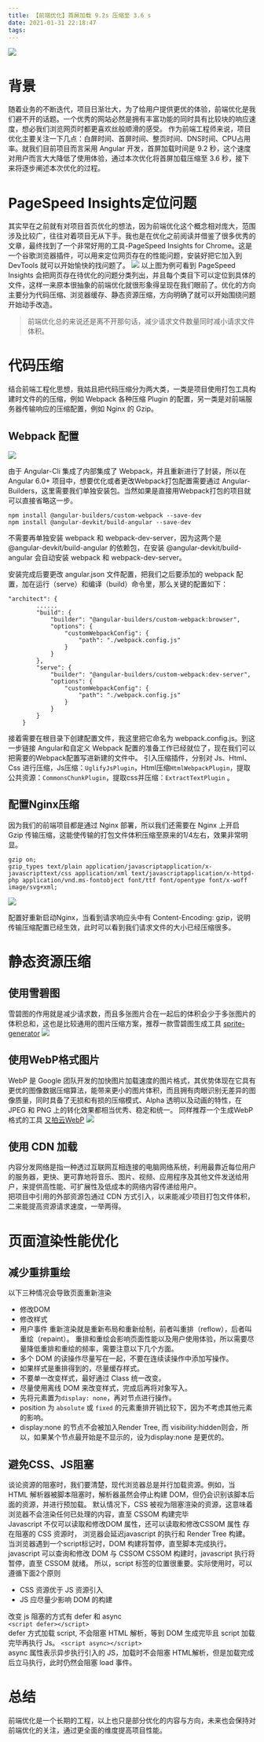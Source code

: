 ```yaml
---
title: 【前端优化】首屏加载 9.2s 压缩至 3.6 s
date: 2021-01-31 22:18:47
tags:
---
```


![](https://p3-juejin.byteimg.com/tos-cn-i-k3u1fbpfcp/c86cfa2a84a84b2b92f9117fce8000a0~tplv-k3u1fbpfcp-zoom-1.image)

# 背景
随着业务的不断迭代，项目日渐壮大，为了给用户提供更优的体验，前端优化是我们避不开的话题。一个优秀的网站必然是拥有丰富功能的同时具有比较块的响应速度，想必我们浏览网页时都更喜欢丝般顺滑的感受。
作为前端工程师来说，项目优化主要关注一下几点：白屏时间、首屏时间、整页时间、DNS时间、CPU占用率。就我们目前项目而言采用 Angular 开发，首屏加载时间是 9.2 秒，这个速度对用户而言大大降低了使用体验，通过本次优化将首屏加载压缩至 3.6 秒，接下来将逐步阐述本次优化的过程。

# PageSpeed Insights定位问题
其实早在之前就有对项目首页优化的想法，因为前端优化这个概念相对庞大，范围涉及比较广，往往对着项目无从下手。我也是在优化之前阅读并借鉴了很多优秀的文章，最终找到了一个非常好用的工具-PageSpeed Insights for Chrome。这是一个谷歌浏览器插件，可以用来定位网页存在的性能问题，安装好把它加入到 DevTools 就可以开始愉快的找问题了。
![](https://p9-juejin.byteimg.com/tos-cn-i-k3u1fbpfcp/bd50caa16d4e4ec09e803c614ede34d8~tplv-k3u1fbpfcp-zoom-1.image)
以上图为例可看到 PageSpeed Insights 会把网页存在待优化的问题分类列出，并且每个类目下可以定位到具体的文件，这样一来原本很抽象的前端优化就很形象得呈现在我们眼前了。优化的方向主要分为代码压缩、浏览器缓存、静态资源压缩，方向明确了就可以开始围绕问题开始动手改造。
> 前端优化总的来说还是离不开那句话，减少请求文件数量同时减小请求文件体积。

# 代码压缩
结合前端工程化思想，我姑且把代码压缩分为两大类，一类是项目使用打包工具构建时文件的的压缩，例如 Webpack 各种压缩 Plugin 的配置，另一类是对前端服务器传输响应的压缩配置，例如 Nginx 的 Gzip。
## Webpack 配置
![](https://p6-juejin.byteimg.com/tos-cn-i-k3u1fbpfcp/8a5de634a37e46f79576769d3713c7f5~tplv-k3u1fbpfcp-zoom-1.image)

由于 Angular-Cli 集成了内部集成了 Webpack，并且重新进行了封装，所以在 Angular 6.0+ 项目中，想要优化或者更改Webpack打包配置需要通过 Angular-Builders，这里需要我们单独安装包。当然如果是直接用Webpack打包的项目就可以直接省略这一步。

```
npm install @angular-builders/custom-webpack --save-dev
npm install @angular-devkit/build-angular --save-dev
```

不需要再单独安装 webpack 和 webpack-dev-server，因为这两个是 @angular-devkit/build-angular 的依赖包，在安装 @angular-devkit/build-angular 会自动安装 webpack 和 webpack-dev-server。

安装完成后要更改 angular.json 文件配置，把我们之后要添加的 webpack 配置，加在运行（serve）和编译（build）命令里，那么关键的配置如下：
```
"architect": {
        ......
        "build": {
            "builder": "@angular-builders/custom-webpack:browser",
            "options": {
                "customWebpackConfig": {
                    "path": "./webpack.config.js"
                }
            }
        },
        "serve": {
            "builder": "@angular-builders/custom-webpack:dev-server",
            "options": {
                "customWebpackConfig": {
                    "path": "./webpack.config.js"
                }
            }
        }
    }
```
接着需要在根目录下创建配置文件，我这里把它命名为 webpack.config.js。到这一步链接 Angular和自定义 Webpack 配置的准备工作已经就位了，现在我们可以把需要的Webpack配置写进新建的文件中。
引入压缩插件，分别对 Js、Html、Css 进行压缩，Js压缩：`UglifyJsPlugin`，Html压缩`HtmlWebpackPlugin`，提取公共资源：`CommonsChunkPlugin`，提取css并压缩：`ExtractTextPlugin`  。

## 配置Nginx压缩
因为我们的前端项目都是通过 Nginx 部署，所以我们还需要在 Nginx 上开启 Gzip 传输压缩，这能使传输的打包文件体积压缩至原来的1/4左右，效果非常明显。
```
gzip on;
gzip_types text/plain application/javascriptapplication/x-javascripttext/css application/xml text/javascriptapplication/x-httpd-php application/vnd.ms-fontobject font/ttf font/opentype font/x-woff image/svg+xml;
```

![](https://p9-juejin.byteimg.com/tos-cn-i-k3u1fbpfcp/c3e4974df57a4eebb4a868374defbd17~tplv-k3u1fbpfcp-watermark.image)

配置好重新启动Nginx，当看到请求响应头中有 Content-Encoding: gzip，说明传输压缩配置已经生效，此时可以看到我们请求文件的大小已经压缩很多。

# 静态资源压缩

## 使用雪碧图
雪碧图的作用就是减少请求数，而且多张图片合在一起后的体积会少于多张图片的体积总和，这也是比较通用的图片压缩方案，推荐一款雪碧图生成工具
[sprite-generator](https://www.toptal.com/developers/css/sprite-generator)
![](https://p3-juejin.byteimg.com/tos-cn-i-k3u1fbpfcp/45823bedcf9c4c6789b0cdc46c4d176f~tplv-k3u1fbpfcp-watermark.image)

## 使用WebP格式图片
WebP 是 Google 团队开发的加快图片加载速度的图片格式，其优势体现在它具有更优的图像数据压缩算法，能带来更小的图片体积，而且拥有肉眼识别无差异的图像质量，同时具备了无损和有损的压缩模式、Alpha 透明以及动画的特性，在 JPEG 和 PNG 上的转化效果都相当优秀、稳定和统一。
同样推荐一个生成WebP格式的工具
[又拍云WebP](https://www.upyun.com/webp)
![](https://p3-juejin.byteimg.com/tos-cn-i-k3u1fbpfcp/480a94c2987d44c69df9576a5cfc5954~tplv-k3u1fbpfcp-watermark.image)

## 使用 CDN 加载

内容分发网络是指一种透过互联网互相连接的电脑网络系统，利用最靠近每位用户的服务器，更快、更可靠地将音乐、图片、视频、应用程序及其他文件发送给用户，来提供高性能、可扩展性及低成本的网络内容传递给用户。  
把项目中引用的外部资源包通过 CDN 方式引入，以来能减少项目打包文件体积，二来能提高资源请求速度，一举两得。

# 页面渲染性能优化
## 减少重排重绘
以下三种情况会导致页面重新渲染
* 修改DOM
* 修改样式
* 用户事件
重新渲染就是重新布局和重新绘制，前者叫重排（reflow），后者叫重绘（repaint）。
重排和重绘会影响页面性能以及用户使用体验，所以需要尽量降低重排和重绘的频率，需要注意以下几个方面。
* 多个 DOM 的读操作尽量写在一起，不要在连续读操作中添加写操作。
* 如果样式是重排得到的，尽量缓存样式。
* 不要单一改变样式，最好通过 Class 统一改变。
* 尽量使用离线 DOM 来改变样式，完成后再将对象写入。
* 先将元素置为`display: none`，再对节点进行操作。
* position 为 `absolute` 或 `fixed` 的元素重排开销比较下，因为不考虑其他元素的影响。
* display:none 的节点不会被加入Render Tree, 而 visibility:hidden则会，所以，如果某个节点最开始是不显示的，设为display:none 是更优的。

## 避免CSS、JS阻塞
谈论资源的阻塞时，我们要清楚，现代浏览器总是并行加载资源。例如，当 HTML 解析器被脚本阻塞时，解析器虽然会停止构建 DOM，但仍会识别该脚本后面的资源，并进行预加载。
默认情况下，CSS 被视为阻塞渲染的资源，这意味着浏览器不会渲染任何已处理的内容，直至 CSSOM 构建完毕  
Javascript 不仅可以读取和修改DOM 属性，还可以读取和修改CSSOM 属性
存在阻塞的 CSS 资源时， 浏览器会延迟javascript 的执行和 Render Tree 构建。  
当浏览器遇到一个script标记时，DOM 构建将暂停，直至脚本完成执行。
javascript 可以查询和修改 DOM 与 CSSOM
CSSOM 构建时，javascript 执行将暂停，直至 CSSOM 就绪。
所以，script 标签的位置很重要。实际使用时，可以遵循下面2个原则  
* CSS 资源优于 JS 资源引入  
* JS 应尽量少影响 DOM 的构建

改变 js 阻塞的方式有 defer 和 async  
`<script defer></script>`  
defer 方式加载 script, 不会阻塞 HTML 解析，等到 DOM 生成完毕且 script 加载完毕再执行 Js。
`<script async></script>`  
async 属性表示异步执行引入的 JS，加载时不会阻塞 HTML解析，但是加载完成后立马执行，此时仍然会阻塞 load 事件。

# 总结
前端优化是一个长期的工程，以上也只是部分优化的内容与方向，未来也会保持对前端优化的关注，通过更全面的维度提高项目性能。